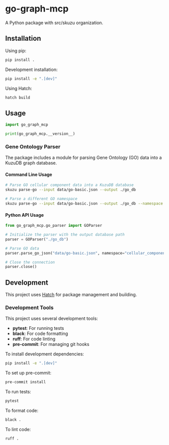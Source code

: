 # go-graph-mcp

A Python package with src/skuzu organization.

## Installation

Using pip:
```bash
pip install .
```

Development installation:
```bash
pip install -e ".[dev]"
```

Using Hatch:
```bash
hatch build
```

## Usage

```python
import go_graph_mcp

print(go_graph_mcp.__version__)
```

### Gene Ontology Parser

The package includes a module for parsing Gene Ontology (GO) data into a KuzuDB graph database.

#### Command Line Usage

```bash
# Parse GO cellular component data into a KuzuDB database
skuzu parse-go --input data/go-basic.json --output ./go_db

# Parse a different GO namespace
skuzu parse-go --input data/go-basic.json --output ./go_db --namespace biological_process
```

#### Python API Usage

```python
from go_graph_mcp.go_parser import GOParser

# Initialize the parser with the output database path
parser = GOParser("./go_db")

# Parse GO data
parser.parse_go_json("data/go-basic.json", namespace="cellular_component")

# Close the connection
parser.close()
```

## Development

This project uses [Hatch](https://hatch.pypa.io/) for package management and building.

### Development Tools

This project uses several development tools:

- **pytest**: For running tests
- **black**: For code formatting
- **ruff**: For code linting
- **pre-commit**: For managing git hooks

To install development dependencies:
```bash
pip install -e ".[dev]"
```

To set up pre-commit:
```bash
pre-commit install
```

To run tests:
```bash
pytest
```

To format code:
```bash
black .
```

To lint code:
```bash
ruff .
``` 